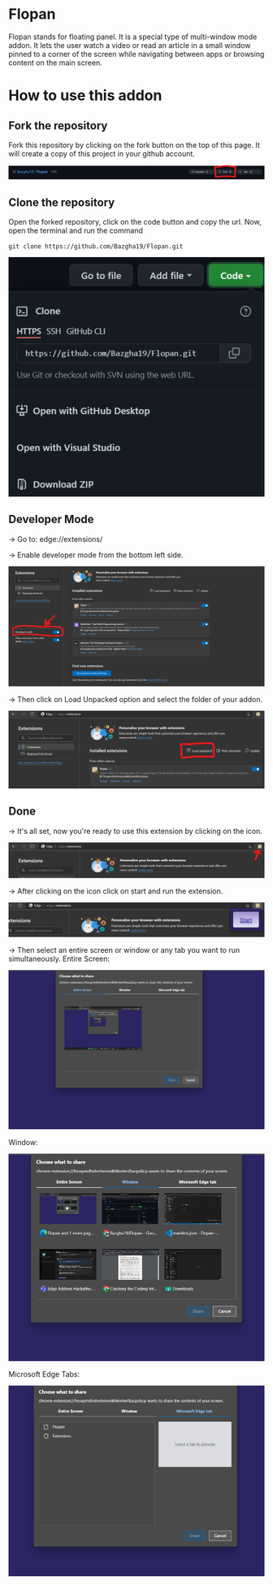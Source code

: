 # Flopan

Flopan stands for floating panel. It is a special type of multi-window mode addon. It lets the user watch a video or read an article in a small window pinned to a corner of the screen while navigating between apps or browsing content on the main screen.

# How to use this addon

## Fork the repository
Fork this repository by clicking on the fork button on the top of this page. It will create a copy of this project in your github account.

![screenshot of developer mode](https://github.com/Bazgha19/Flopan/blob/master/Example/fork.png)


## Clone the repository
Open the forked repository, click on the code button and copy the url. Now, open the terminal and run the command

```
git clone https://github.com/Bazgha19/Flopan.git
```

![screenshot of developer mode](https://github.com/Bazgha19/Flopan/blob/master/Example/clone.png)


## Developer Mode

-> Go to: edge://extensions/

-> Enable developer mode from the bottom left side.

![screenshot of developer mode](https://github.com/Bazgha19/Flopan/blob/master/Example/dm.png)


-> Then click on Load Unpacked option and select the folder of your addon.

![screenshot of developer mode](https://github.com/Bazgha19/Flopan/blob/master/Example/loadunpacked.png)


## Done

-> It's all set, now you're ready to use this extension by clicking on the icon.

![screenshot of developer mode](https://github.com/Bazgha19/Flopan/blob/master/Example/Start.png)

-> After clicking on the icon click on start and run the extension.

![screenshot of developer mode](https://github.com/Bazgha19/Flopan/blob/master/Example/startextension.png)

-> Then select an entire screen or window or any tab you want to run simultaneously.
Entire Screen:

![screenshot of developer mode](https://github.com/Bazgha19/Flopan/blob/master/Example/entire.png)

Window:

![screenshot of developer mode](https://github.com/Bazgha19/Flopan/blob/master/Example/window.png)

Microsoft Edge Tabs:

![screenshot of developer mode](https://github.com/Bazgha19/Flopan/blob/master/Example/tabs.png)




